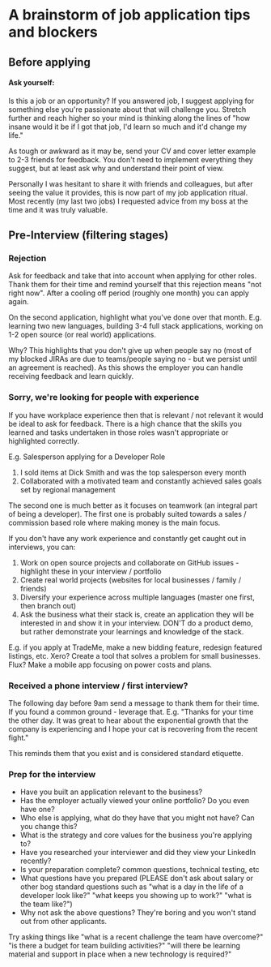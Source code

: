 # A brainstorm of job application tips and blockers

## Before applying

#### Ask yourself: 

Is this a job or an opportunity? If you answered job, I suggest applying for something else you're passionate about that will challenge you. Stretch further and reach higher so your mind is thinking along the lines of "how insane would it be if I got that job, I'd learn so much and it'd change my life." 

As tough or awkward as it may be, send your CV and cover letter example to 2-3 friends for feedback. You don't need to implement everything they suggest, but at least ask why and understand their point of view. 

Personally I was hesitant to share it with friends and colleagues, but after seeing the value it provides, this is now part of my job application ritual. Most recently (my last two jobs) I requested advice from my boss at the time and it was truly valuable. 

## Pre-Interview (filtering stages)

### Rejection

Ask for feedback and take that into account when applying for other roles. Thank them for their time and remind yourself that this rejection means "not right now". After a cooling off period (roughly one month) you can apply again. 

On the second application, highlight what you've done over that month. E.g. learning two new languages, building 3-4 full stack applications, working on 1-2 open source (or real world) applications. 

Why? This highlights that you don't give up when people say no (most of my blocked JIRAs are due to teams/people saying no - but we persist until an agreement is reached). As this shows the employer you can handle receiving feedback and learn quickly. 

### Sorry, we're looking for people with experience

If you have workplace experience then that is relevant / not relevant it would be ideal to ask for feedback. There is a high chance that the skills you learned and tasks undertaken in those roles wasn't appropriate or highlighted correctly. 

E.g. Salesperson applying for a Developer Role
1) I sold items at Dick Smith and was the top salesperson every month
2) Collaborated with a motivated team and constantly achieved sales goals set by regional management

The second one is much better as it focuses on teamwork (an integral part of being a developer). The first one is probably suited towards a sales / commission based role where making money is the main focus. 

If you don't have any work experience and constantly get caught out in interviews, you can:
1) Work on open source projects and collaborate on GitHub issues - highlight these in your interview / portfolio
2) Create real world projects (websites for local businesses / family / friends)
3) Diversify your experience across multiple languages (master one first, then branch out)
4) Ask the business what their stack is, create an application they will be interested in and show it in your interview. DON'T do a product demo, but rather demonstrate your learnings and knowledge of the stack. 

E.g. if you apply at TradeMe, make a new bidding feature, redesign featured listings, etc. Xero? Create a tool that solves a problem for small businesses. Flux? Make a mobile app focusing on power costs and plans. 

### Received a phone interview / first interview?

The following day before 9am send a message to thank them for their time. If you found a common ground - leverage that. E.g. "Thanks for your time the other day. It was great to hear about the exponential growth that the company is experiencing and I hope your cat is recovering from the recent fight." 

This reminds them that you exist and is considered standard etiquette.

### Prep for the interview
* Have you built an application relevant to the business?
* Has the employer actually viewed your online portfolio? Do you even have one?
* Who else is applying, what do they have that you might not have? Can you change this?
* What is the strategy and core values for the business you're applying to?
* Have you researched your interviewer and did they view your LinkedIn recently?
* Is your preparation complete? common questions, technical testing, etc
* What questions have you prepared (PLEASE don't ask about salary or other bog standard questions such as "what is a day in the life of a developer look like?" "what keeps you showing up to work?" "what is the team like?")
* Why not ask the above questions? They're boring and you won't stand out from other applicants. 

Try asking things like "what is a recent challenge the team have overcome?" "is there a budget for team building activities?" "will there be learning material and support in place when a new technology is required?"

